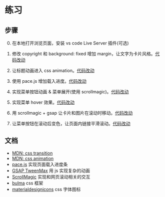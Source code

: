 # 练习

## 步骤
0. 在本地打开浏览页面，安装 vs code Live Server 插件(可选)

1. 修改 copyright 和 background: fixed 增加 margin，让文字为卡片风格。[代码改动](https://github.com/seekerlee/design-demo1/commit/9ac2a64d57ea49b78c0db6703a8829176277b40a)

2. 让标题动画进入 css animation。[代码改动](https://github.com/seekerlee/design-demo1/commit/3b58ef550d03ec58fd073cb6834919446c7c8bb8)

3. 使用 pace.js 增加载入进度。[代码改动](https://github.com/seekerlee/design-demo1/commit/cec5a9c5c481be993e9fcea06bf3fd2977b94b25)

4. 实现菜单按钮动画 & 菜单展开(使用 scrollmagic)。[代码改动](https://github.com/seekerlee/design-demo1/commit/4e6bbf9de7f122a26e642151d089349f7a8e583e)

5. 实现菜单 hover 效果。[代码改动](https://github.com/seekerlee/design-demo1/commit/1111f224ab2fff1495a0f45051e8306b65bfd8e0)

6. 用 scrollmagic + gsap 让卡片和图片在滚动时移动。[代码改动](https://github.com/seekerlee/design-demo1/commit/f933aed79ee0d308f2c399065b38eceb188a7517)

7. 让菜单按钮在滚动后变色，让页面内链接平滑滚动。[代码改动](https://github.com/seekerlee/design-demo1/commit/2c48eef0634bddb8ce69ebd7fd9d54155931aed1)

## 文档
- [MDN: css transition](https://github.com/seekerlee/design-demo1/commit/2c48eef0634bddb8ce69ebd7fd9d54155931aed1)
- [MDN: css animation](https://developer.mozilla.org/en-US/docs/Web/CSS/CSS_Animations/Using_CSS_animations)
- [pace.js](https://github.hubspot.com/pace/docs/welcome/) 实现页面载入进度条
- [GSAP TweenMax](https://greensock.com/tweenmax) 用 js 实现复杂的动画
- [ScrollMagic](http://scrollmagic.io/) 实现和网页滚动相关的交互
- [bulma](https://bulma.io/) css 框架
- [materialdesignicons](https://materialdesignicons.com/) css 字体图标
